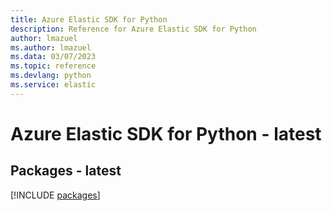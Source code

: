 ```yaml
---
title: Azure Elastic SDK for Python
description: Reference for Azure Elastic SDK for Python
author: lmazuel
ms.author: lmazuel
ms.data: 03/07/2023
ms.topic: reference
ms.devlang: python
ms.service: elastic
---
```

# Azure Elastic SDK for Python - latest
## Packages - latest
[!INCLUDE [packages](elastic-index.md)]